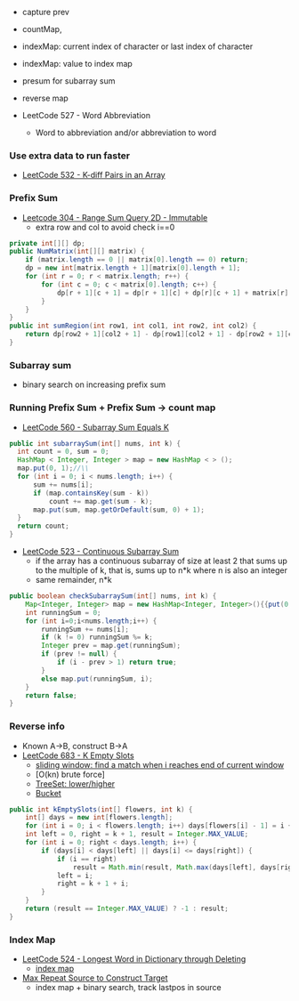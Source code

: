 - capture prev
- countMap, 
- indexMap: current index of character or last index of character
- indexMap: value to index map

- presum for subarray sum

- reverse map
- LeetCode 527 - Word Abbreviation
  - Word to abbreviation and/or abbreviation to word
### Use extra data to run faster
- [LeetCode 532 - K-diff Pairs in an Array](https://discuss.leetcode.com/topic/81714/java-o-n-solution-one-hashmap-easy-to-understand)

### Prefix Sum
- [Leetcode 304 - Range Sum Query 2D - Immutable](https://leetcode.com/articles/range-sum-query-2d-immutable/)
  - extra row and col to avoid check i==0
```java
private int[][] dp;
public NumMatrix(int[][] matrix) {
    if (matrix.length == 0 || matrix[0].length == 0) return;
    dp = new int[matrix.length + 1][matrix[0].length + 1];
    for (int r = 0; r < matrix.length; r++) {
        for (int c = 0; c < matrix[0].length; c++) {
            dp[r + 1][c + 1] = dp[r + 1][c] + dp[r][c + 1] + matrix[r][c] - dp[r][c];
        }
    }
}
public int sumRegion(int row1, int col1, int row2, int col2) {
    return dp[row2 + 1][col2 + 1] - dp[row1][col2 + 1] - dp[row2 + 1][col1] + dp[row1][col1];
}
```

### Subarray sum
- binary search on increasing prefix sum
### Running Prefix Sum + Prefix Sum -> count map
- [LeetCode 560 - Subarray Sum Equals K](https://leetcode.com/problems/subarray-sum-equals-k/discuss/134689/Three-Approaches-With-Explanation)
```java
public int subarraySum(int[] nums, int k) {
  int count = 0, sum = 0;
  HashMap < Integer, Integer > map = new HashMap < > ();
  map.put(0, 1);//\\
  for (int i = 0; i < nums.length; i++) {
      sum += nums[i];
      if (map.containsKey(sum - k))
          count += map.get(sum - k);
      map.put(sum, map.getOrDefault(sum, 0) + 1);
  }
  return count;
}
```
- [LeetCode 523 - Continuous Subarray Sum](https://leetcode.com/problems/continuous-subarray-sum/discuss/99499/java-on-time-ok-space)
  - if the array has a continuous subarray of size at least 2 that sums up to the multiple of k, that is, sums up to n*k where n is also an integer
  - same remainder, n*k
```Java
public boolean checkSubarraySum(int[] nums, int k) {
    Map<Integer, Integer> map = new HashMap<Integer, Integer>(){{put(0,-1);}};;
    int runningSum = 0;
    for (int i=0;i<nums.length;i++) {
        runningSum += nums[i];
        if (k != 0) runningSum %= k; 
        Integer prev = map.get(runningSum);
        if (prev != null) {
            if (i - prev > 1) return true;
        }
        else map.put(runningSum, i);
    }
    return false;
}
```

### Reverse info
- Known A->B, construct B->A
- [LeetCode 683 - K Empty Slots](https://www.cnblogs.com/lightwindy/p/9727403.html)
    - [sliding window: find a match when i reaches end of current window](https://www.cnblogs.com/lightwindy/p/9727403.html)
    - [O(kn) brute force]
    - [TreeSet: lower/higher](https://blog.csdn.net/katrina95/article/details/79070941)
    - [Bucket](https://zxi.mytechroad.com/blog/simulation/leetcode-683-k-empty-slots/)
```java
public int kEmptySlots(int[] flowers, int k) {
    int[] days = new int[flowers.length];
    for (int i = 0; i < flowers.length; i++) days[flowers[i] - 1] = i + 1;
    int left = 0, right = k + 1, result = Integer.MAX_VALUE;
    for (int i = 0; right < days.length; i++) {
        if (days[i] < days[left] || days[i] <= days[right]) {
            if (i == right)
                result = Math.min(result, Math.max(days[left], days[right]));
            left = i;
            right = k + 1 + i;
        }
    }
    return (result == Integer.MAX_VALUE) ? -1 : result;
}
```

### Index Map
- [LeetCode 524 - Longest Word in Dictionary through Deleting](https://techdevguide.withgoogle.com/paths/foundational/find-longest-word-in-dictionary-that-subsequence-of-given-string/#!)
  - [index map](https://techdevguide.withgoogle.com/paths/foundational/find-longest-word-in-dictionary-that-subsequence-of-given-string/#!)
- [Max Repeat Source to Construct Target](https://www.1point3acres.com/bbs/forum.php?mod=viewthread&tid=491464)
  - index map + binary search, track lastpos in source
